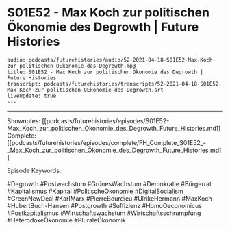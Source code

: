# S01E52 - Max Koch zur politischen Ökonomie des Degrowth | Future Histories

```audio-note
audio: podcasts/futurehistories/audio/52-2021-04-18-S01E52-Max-Koch-zur-politischen-OEkonomie-des-Degrowth.mp3
title: S01E52 - Max Koch zur politischen Ökonomie des Degrowth | Future Histories
transcript: podcasts/futurehistories/transcripts/52-2021-04-18-S01E52-Max-Koch-zur-politischen-OEkonomie-des-Degrowth.srt
liveUpdate: true
---

```
---

Shownotes: [[podcasts/futurehistories/episodes/S01E52-Max_Koch_zur_politischen_Okonomie_des_Degrowth_Future_Histories.md]]
Complete: [[podcasts/futurehistories/episodes/complete/FH_Complete_S01E52_-_Max_Koch_zur_politischen_Ökonomie_des_Degrowth_Future_Histories.md]]


Episode Keywords:

#Degrowth #Postwachstum #GrünesWachstum #Demokratie #Bürgerrat #Kapitalismus #Kapital #PolitischeÖkonomie #DigitalSocialism #GreenNewDeal #KarlMarx #PierreBourdieu #UlrikeHermann #MaxKoch #HubertBuch-Hansen #Postgrowth #Suffizienz #HomoOeconomicus #Postkapitalismus #Wirtschaftswachstum #Wirtschaftsschrumpfung #HeterodoxeÖkonomie #PluraleÖkonomik
